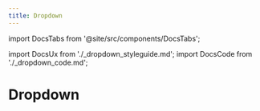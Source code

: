 ```yaml
---
title: Dropdown
---
```


import DocsTabs from '@site/src/components/DocsTabs';

import DocsUx from './\_dropdown_styleguide.md';
import DocsCode from './\_dropdown_code.md';

# Dropdown

<DocsTabs styleguide={DocsUx} code={DocsCode} />
